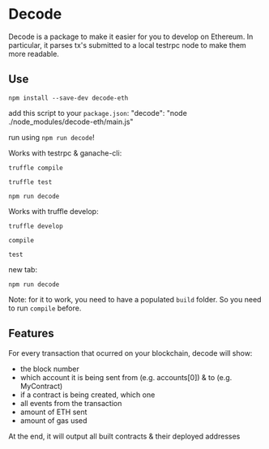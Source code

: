 Decode
======

Decode is a package to make it easier for you to develop on Ethereum. In particular, it parses tx's submitted to a local testrpc node to make them more readable. 

Use
-----

`npm install --save-dev decode-eth`

add this script to your `package.json`: "decode": "node ./node_modules/decode-eth/main.js"

run using `npm run decode`!

Works with testrpc & ganache-cli:

`truffle compile`

`truffle test`

`npm run decode`

Works with truffle develop:

`truffle develop`

`compile`

`test`

new tab:

`npm run decode`

Note: for it to work, you need to have a populated `build` folder. So you need to run `compile` before.

Features
-----
For every transaction that ocurred on your blockchain, decode will show:
- the block number
- which account it is being sent from (e.g. accounts[0]) & to (e.g. MyContract)
- if a contract is being created, which one
- all events from the transaction
- amount of ETH sent
- amount of gas used

At the end, it will output all built contracts & their deployed addresses